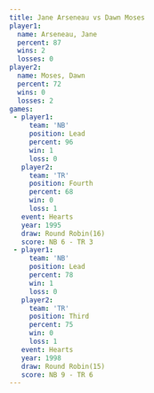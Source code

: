 ```yaml
---
title: Jane Arseneau vs Dawn Moses
player1:              
  name: Arseneau, Jane
  percent: 87         
  wins: 2             
  losses: 0           
player2:              
  name: Moses, Dawn   
  percent: 72         
  wins: 0             
  losses: 2           
games:
 - player1:        
     team: 'NB'    
     position: Lead
     percent: 96   
     win: 1        
     loss: 0       
   player2:          
     team: 'TR'      
     position: Fourth
     percent: 68     
     win: 0          
     loss: 1         
   event: Hearts        
   year: 1995           
   draw: Round Robin(16)
   score: NB 6 - TR 3   
 - player1:        
     team: 'NB'    
     position: Lead
     percent: 78   
     win: 1        
     loss: 0       
   player2:         
     team: 'TR'     
     position: Third
     percent: 75    
     win: 0         
     loss: 1        
   event: Hearts        
   year: 1998           
   draw: Round Robin(15)
   score: NB 9 - TR 6   
---
```

